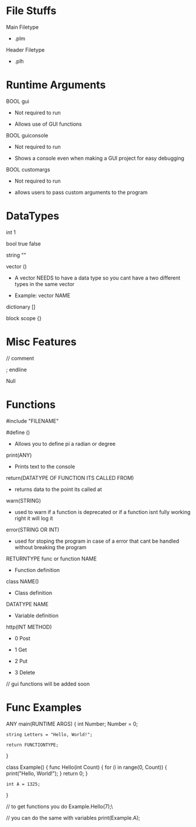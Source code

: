 # File Stuffs

Main Filetype

- .plm

Header Filetype

- .plh

# Runtime Arguments

BOOL gui

- Not required to run

- Allows use of GUI functions


BOOL guiconsole

- Not required to run

- Shows a console even when making a GUI project for easy debugging


BOOL customargs

- Not required to run

- allows users to pass custom arguments to the program


# DataTypes

int         1

bool        true false

string      ""

vector      ()

- A vector NEEDS to have a data type so you cant have a two different types in the same vector

- Example: vector<DATATYPE> NAME

dictionary  []

block scope {}


# Misc Features

//  comment

;   endline

Null

# Functions

#include "FILENAME"

#define ()

- Allows you to define pi a radian or degree

print(ANY)

- Prints text to the console

return(DATATYPE OF FUNCTION ITS CALLED FROM)

- returns data to the point its called at

warn(STRING)

- used to warn if a function is deprecated or if a function isnt fully working right it will log it

error(STRING OR INT)

- used for stoping the program in case of a error that cant be handled without breaking the program

RETURNTYPE func or function NAME

- Function definition

class NAME()

- Class definition

DATATYPE NAME

- Variable definition

http(INT METHOD)
- 0 Post

- 1 Get

- 2 Put

- 3 Delete

// gui functions will be added soon

# Func Examples

ANY main(RUNTIME ARGS)
{
    int Number;
    Number = 0;

    string Letters = "Hello, World!";

    return FUNCTIONTYPE;
}

class Example()
{
    func Hello(int Count)
    {
        for (i in range(0, Count))
        {
            print("Hello, World!");
        }
        return 0;
    }

    int A = 1325;
}

// to get functions you do
Example.Hello(7);\

// you can do the same with variables
print(Example.A);
